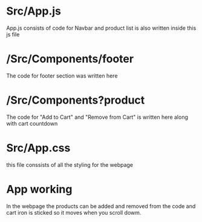 # Src/App.js
App.js consists of code for Navbar and product list is also written inside this js file

# /Src/Components/footer
The code for footer section was written here

# /Src/Components?product
The code for "Add to Cart" and "Remove from Cart" is written here along with cart countdown

# Src/App.css
this file conssists of all the styling for the webpage

# App working
In the webpage the products can be added and removed from the code and cart iron is sticked so it moves when you scroll dowm.